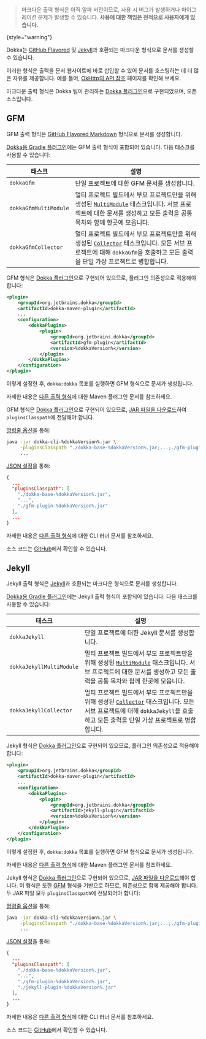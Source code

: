 [//]: # (title: 마크다운)

> 마크다운 출력 형식은 아직 알파 버전이므로, 사용 시 버그가 발생하거나 마이그레이션 문제가 발생할 수 있습니다.
> **사용에 대한 책임은 전적으로 사용자에게 있습니다.**
>
{style="warning"}

Dokka는 [GitHub Flavored](#gfm) 및 [Jekyll](#jekyll)과 호환되는 마크다운 형식으로 문서를 생성할 수 있습니다.

이러한 형식은 출력을 문서 웹사이트에 바로 삽입할 수 있어 문서를 호스팅하는 데 더 많은 자유를 제공합니다. 예를 들어, [OkHttp의 API 참조](https://square.github.io/okhttp/5.x/okhttp/okhttp3/) 페이지를 확인해 보세요.

마크다운 출력 형식은 Dokka 팀이 관리하는 [Dokka 플러그인](dokka-plugins.md)으로 구현되었으며, 오픈 소스입니다.

## GFM

GFM 출력 형식은 [GitHub Flavored Markdown](https://github.github.com/gfm/) 형식으로 문서를 생성합니다.

<tabs group="build-script">
<tab title="Gradle" group-key="kotlin">

[Dokka용 Gradle 플러그인](dokka-gradle.md)에는 GFM 출력 형식이 포함되어 있습니다. 다음 태스크를 사용할 수 있습니다:

| **태스크**              | **설명**                                                                                                                                                                                                                         |
|-----------------------|-----------------------------------------------------------------------------------------------------------------------------------------------------------------------------------------------------------------------------------------|
| `dokkaGfm`            | 단일 프로젝트에 대한 GFM 문서를 생성합니다.                                                                                                                                                                                       |
| `dokkaGfmMultiModule` | 멀티 프로젝트 빌드에서 부모 프로젝트만을 위해 생성된 [`MultiModule`](dokka-gradle.md#multi-project-builds) 태스크입니다. 서브 프로젝트에 대한 문서를 생성하고 모든 출력을 공통 목차와 함께 한곳에 모읍니다. |
| `dokkaGfmCollector`   | 멀티 프로젝트 빌드에서 부모 프로젝트만을 위해 생성된 [`Collector`](dokka-gradle.md#collector-tasks) 태스크입니다. 모든 서브 프로젝트에 대해 `dokkaGfm`을 호출하고 모든 출력을 단일 가상 프로젝트로 병합합니다.                                |

</tab>
<tab title="Maven" group-key="groovy">

GFM 형식은 [Dokka 플러그인](dokka-plugins.md#apply-dokka-plugins)으로 구현되어 있으므로, 플러그인 의존성으로 적용해야 합니다:

```xml
<plugin>
    <groupId>org.jetbrains.dokka</groupId>
    <artifactId>dokka-maven-plugin</artifactId>
    ...
    <configuration>
        <dokkaPlugins>
            <plugin>
                <groupId>org.jetbrains.dokka</groupId>
                <artifactId>gfm-plugin</artifactId>
                <version>%dokkaVersion%</version>
            </plugin>
        </dokkaPlugins>
    </configuration>
</plugin>
```

이렇게 설정한 후, `dokka:dokka` 목표를 실행하면 GFM 형식으로 문서가 생성됩니다.

자세한 내용은 [다른 출력 형식](dokka-maven.md#other-output-formats)에 대한 Maven 플러그인 문서를 참조하세요.

</tab>
<tab title="CLI" group-key="cli">

GFM 형식은 [Dokka 플러그인](dokka-plugins.md#apply-dokka-plugins)으로 구현되어 있으므로, [JAR 파일을 다운로드](https://repo1.maven.org/maven2/org/jetbrains/dokka/gfm-plugin/%dokkaVersion%/gfm-plugin-%dokkaVersion%.jar)하여 `pluginsClasspath`에 전달해야 합니다.

[명령줄 옵션](dokka-cli.md#run-with-command-line-options)을 통해:

```Bash
java -jar dokka-cli-%dokkaVersion%.jar \
     -pluginsClasspath "./dokka-base-%dokkaVersion%.jar;...;./gfm-plugin-%dokkaVersion%.jar" \
     ...
```

[JSON 설정](dokka-cli.md#run-with-json-configuration)을 통해:

```json
{
  ...
  "pluginsClasspath": [
    "./dokka-base-%dokkaVersion%.jar",
    "...",
    "./gfm-plugin-%dokkaVersion%.jar"
  ],
  ...
}
```

자세한 내용은 [다른 출력 형식](dokka-cli.md#other-output-formats)에 대한 CLI 러너 문서를 참조하세요.

</tab>
</tabs>

소스 코드는 [GitHub](https://github.com/Kotlin/dokka/tree/%dokkaVersion%/dokka-subprojects/plugin-gfm)에서 확인할 수 있습니다.

## Jekyll

Jekyll 출력 형식은 [Jekyll](https://jekyllrb.com/)과 호환되는 마크다운 형식으로 문서를 생성합니다.

<tabs group="build-script">
<tab title="Gradle" group-key="kotlin">

[Dokka용 Gradle 플러그인](dokka-gradle.md)에는 Jekyll 출력 형식이 포함되어 있습니다. 다음 태스크를 사용할 수 있습니다:

| **태스크**                 | **설명**                                                                                                                                                                                                                         |
|--------------------------|-----------------------------------------------------------------------------------------------------------------------------------------------------------------------------------------------------------------------------------------|
| `dokkaJekyll`            | 단일 프로젝트에 대한 Jekyll 문서를 생성합니다.                                                                                                                                                                                    |
| `dokkaJekyllMultiModule` | 멀티 프로젝트 빌드에서 부모 프로젝트만을 위해 생성된 [`MultiModule`](dokka-gradle.md#multi-project-builds) 태스크입니다. 서브 프로젝트에 대한 문서를 생성하고 모든 출력을 공통 목차와 함께 한곳에 모읍니다. |
| `dokkaJekyllCollector`   | 멀티 프로젝트 빌드에서 부모 프로젝트만을 위해 생성된 [`Collector`](dokka-gradle.md#collector-tasks) 태스크입니다. 모든 서브 프로젝트에 대해 `dokkaJekyll`을 호출하고 모든 출력을 단일 가상 프로젝트로 병합합니다.                             |

</tab>
<tab title="Maven" group-key="groovy">

Jekyll 형식은 [Dokka 플러그인](dokka-plugins.md#apply-dokka-plugins)으로 구현되어 있으므로, 플러그인 의존성으로 적용해야 합니다:

```xml
<plugin>
    <groupId>org.jetbrains.dokka</groupId>
    <artifactId>dokka-maven-plugin</artifactId>
    ...
    <configuration>
        <dokkaPlugins>
            <plugin>
                <groupId>org.jetbrains.dokka</groupId>
                <artifactId>jekyll-plugin</artifactId>
                <version>%dokkaVersion%</version>
            </plugin>
        </dokkaPlugins>
    </configuration>
</plugin>
```

이렇게 설정한 후, `dokka:dokka` 목표를 실행하면 GFM 형식으로 문서가 생성됩니다.

자세한 내용은 [다른 출력 형식](dokka-maven.md#other-output-formats)에 대한 Maven 플러그인 문서를 참조하세요.

</tab>
<tab title="CLI" group-key="cli">

Jekyll 형식은 [Dokka 플러그인](dokka-plugins.md#apply-dokka-plugins)으로 구현되어 있으므로, [JAR 파일을 다운로드](https://repo1.maven.org/maven2/org/jetbrains/dokka/jekyll-plugin/%dokkaVersion%/jekyll-plugin-%dokkaVersion%.jar)해야 합니다. 이 형식은 또한 [GFM](#gfm) 형식을 기반으로 하므로, 의존성으로 함께 제공해야 합니다. 두 JAR 파일 모두 `pluginsClasspath`에 전달되어야 합니다:

[명령줄 옵션](dokka-cli.md#run-with-command-line-options)을 통해:

```Bash
java -jar dokka-cli-%dokkaVersion%.jar \
     -pluginsClasspath "./dokka-base-%dokkaVersion%.jar;...;./gfm-plugin-%dokkaVersion%.jar;./jekyll-plugin-%dokkaVersion%.jar" \
     ...
```

[JSON 설정](dokka-cli.md#run-with-json-configuration)을 통해:

```json
{
  ...
  "pluginsClasspath": [
    "./dokka-base-%dokkaVersion%.jar",
    "...",
    "./gfm-plugin-%dokkaVersion%.jar",
    "./jekyll-plugin-%dokkaVersion%.jar"
  ],
  ...
}
```

자세한 내용은 [다른 출력 형식](dokka-cli.md#other-output-formats)에 대한 CLI 러너 문서를 참조하세요.

</tab>
</tabs>

소스 코드는 [GitHub](https://github.com/Kotlin/dokka/tree/%dokkaVersion%/dokka-subprojects/plugin-jekyll)에서 확인할 수 있습니다.
